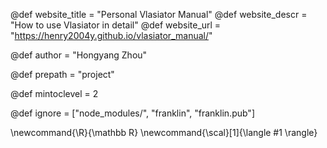 <!--
Add here global page variables to use throughout your
website.
The website_* must be defined for the RSS to work
-->
@def website_title = "Personal Vlasiator Manual"
@def website_descr = "How to use Vlasiator in detail"
@def website_url   = "https://henry2004y.github.io/vlasiator_manual/"

@def author = "Hongyang Zhou"

@def prepath = "project"

@def mintoclevel = 2

<!--
Add here files or directories that should be ignored by Franklin, otherwise
these files might be copied and, if markdown, processed by Franklin which
you might not want. Indicate directories by ending the name with a `/`.
-->
@def ignore = ["node_modules/", "franklin", "franklin.pub"]

<!--
Add here global latex commands to use throughout your
pages. It can be math commands but does not need to be.
For instance:
* \newcommand{\phrase}{This is a long phrase to copy.}
-->
\newcommand{\R}{\mathbb R}
\newcommand{\scal}[1]{\langle #1 \rangle}
